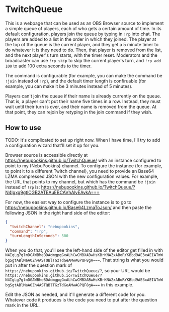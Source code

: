 # TwitchQueue

This is a webpage that can be used as an OBS Browser source to implement a
simple queue of players, each of who gets a certain amount of time. In its
default configuration, players join the queue by typing in `!rp` into chat.
The players are added to a list in the order in which they joined. The player
at the top of the queue is the current player, and they get a 5 minute timer
to do whatever it is they need to do. Then, that player is removed from the
list, and the next player's turn starts, with the timer reset. Moderators and
the broadcaster can use `!rp skip` to skip the current player's turn, and
`!rp add 100` to add 100 extra seconds to the timer.

The command is configurable (for example, you can make the command be `!join`
instead of `!rp`), and the default timer length is confiruable (for example,
you can make it be 3 minutes instead of 5 minutes).

Players can't join the queue if their name is already currently on the queue.
That is, a player can't put their name five times in a row. Instead, they
must wait until their turn is over, and their name is removed from the queue.
At that point, they can rejoin by retyping in the join command if they wish.

## How to use

TODO: It's complicated to set up right now. When I have time, I'll try to add
a configuration wizard that'll set it up for you.

Browser source is accessible directly at https://nebupookins.github.io/TwitchQueue/
with an instance configured to point to my (NebuPookins) channel. To
configure the instance (for example, to point it to a different Twitch
channel), you need to provide an Base64 LZMA compressed JSON with the new
configuration values. For example, the URL that points to my channel, but
which has the command be `!join` instead of `!rp` is:
https://nebupookins.github.io/TwitchQueue/?N4Igxg9gtlCGB2ATEAuEBCAVhAlvEAvkA===

For now, the easiest way to configure the instance is to go to
https://nebupookins.github.io/Base64LzmaToJson/ and then paste the following
JSON in the right hand side of the editor:

```json
{
  "twitchChannel": "nebupookins",
  "command": "!rp",
  "turnLengthInSeconds": 300
}
```

When you do that, you'll see the left-hand side of the editor get filled in
with `N4IgLg7glmDGAWBheBDAdmgpgGxALhCwCMBXABwHsKBrKNAZxABoRYKBbd9AE3xAEIATmWbgSgtABlMaAOZh4ASTQBlTGzTdGeAMwAGPQF8gA===`.
That string is what you would put in after the question mark of
`https://nebupookins.github.io/TwitchQueue/?`, so your URL would be
`https://nebupookins.github.io/TwitchQueue/?N4IgLg7glmDGAWBheBDAdmgpgGxALhCwCMBXABwHsKBrKNAZxABoRYKBbd9AE3xAEIATmWbgSgtABlMaAOZh4ASTQBlTGzTdGeAMwAGPQF8gA===`
in this example.

Edit the JSON as needed, and it'll generate a different code for you.
Whatever code it produces is the code you need to put after the question mark
in the URL.

